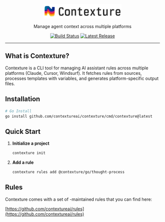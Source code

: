 <p align="center" style="max-width: 50%; margin: 0 auto;">
  <a href="https://contexture.sh">
    <picture>
      <source srcset="web/assets/full-logo-dark.svg" media="(prefers-color-scheme: dark)">
      <source srcset="web/assets/full-logo-light.svg" media="(prefers-color-scheme: light)">
      <img src="web/assets/full-logo-light.svg" alt="Contexture logo">
    </picture>
  </a>
</p>
<p align="center">Manage agent context across multiple platforms</p>
<p align="center">
  <a href="https://github.com/contextureai/contexture/actions/workflows/release.yml"><img alt="Build Status" src="https://img.shields.io/github/actions/workflow/status/contextureai/contexture/release.yml?style=flat-square&branch=main" /></a>
  <a href="https://github.com/contextureai/contexture/releases"><img alt="Latest Release" src="https://img.shields.io/github/v/release/contextureai/contexture?sort=semver&display_name=release&style=flat-square" /></a>
</p>

---

## What is Contexture?

Contexture is a CLI tool for managing AI assistant rules across multiple platforms (Claude, Cursor, Windsurf). It fetches rules from sources, processes templates with variables, and generates platform-specific output files.

## Installation

```bash
# Go Install
go install github.com/contextureai/contexture/cmd/contexture@latest
```

## Quick Start

1. **Initialize a project**
   ```bash
   contexture init
   ```
2. **Add a rule**
   ```bash
   contexture rules add @contexture/go/thought-process
   ```

## Rules

Contexture comes with a set of -maintained rules that you can find here:

[https://github.com/contextureai/rules](https://github.com/contextureai/rules)
